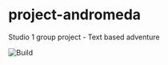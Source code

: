 # project-andromeda
Studio 1 group project - Text based adventure

![Build](https://github.com/BIT-Studio-1/project-21s1-project-andromeda/actions/workflows/dotnet.yml/badge.svg)
